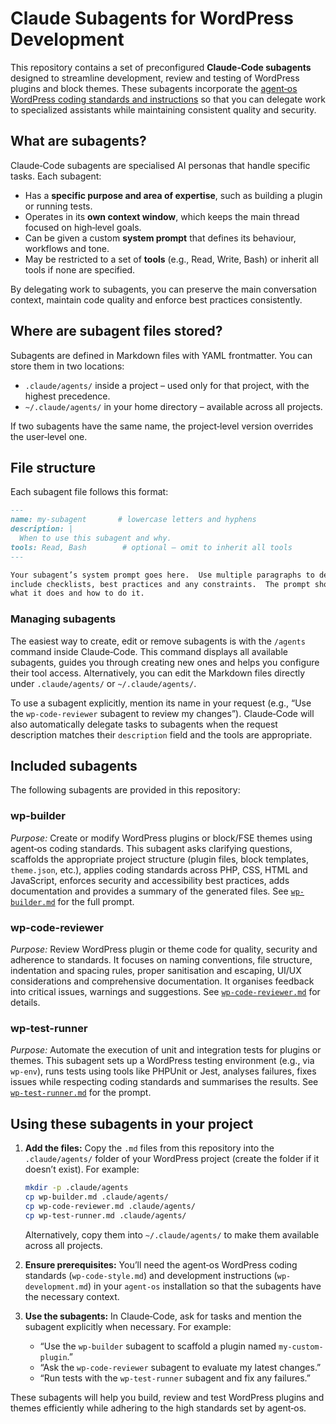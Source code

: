 # Claude Subagents for WordPress Development

This repository contains a set of preconfigured **Claude‑Code subagents** designed to streamline development, review and testing of WordPress plugins and block themes.  These subagents incorporate the [agent‑os WordPress coding standards and instructions](https://github.com/buildermethods/agent-os) so that you can delegate work to specialized assistants while maintaining consistent quality and security.

## What are subagents?

Claude‑Code subagents are specialised AI personas that handle specific tasks.  Each subagent:

- Has a **specific purpose and area of expertise**, such as building a plugin or running tests.
- Operates in its **own context window**, which keeps the main thread focused on high‑level goals.
- Can be given a custom **system prompt** that defines its behaviour, workflows and tone.
- May be restricted to a set of **tools** (e.g., Read, Write, Bash) or inherit all tools if none are specified.

By delegating work to subagents, you can preserve the main conversation context, maintain code quality and enforce best practices consistently.

## Where are subagent files stored?

Subagents are defined in Markdown files with YAML frontmatter.  You can store them in two locations:

- `.claude/agents/` inside a project – used only for that project, with the highest precedence.
- `~/.claude/agents/` in your home directory – available across all projects.

If two subagents have the same name, the project‑level version overrides the user‑level one.

## File structure

Each subagent file follows this format:

```markdown
---
name: my-subagent       # lowercase letters and hyphens
description: |
  When to use this subagent and why.
tools: Read, Bash        # optional – omit to inherit all tools
---

Your subagent’s system prompt goes here.  Use multiple paragraphs to describe the workflow,
include checklists, best practices and any constraints.  The prompt should tell the subagent
what it does and how to do it.
```

### Managing subagents

The easiest way to create, edit or remove subagents is with the `/agents` command inside Claude‑Code.  This command displays all available subagents, guides you through creating new ones and helps you configure their tool access.  Alternatively, you can edit the Markdown files directly under `.claude/agents/` or `~/.claude/agents/`.

To use a subagent explicitly, mention its name in your request (e.g., “Use the `wp-code-reviewer` subagent to review my changes”).  Claude‑Code will also automatically delegate tasks to subagents when the request description matches their `description` field and the tools are appropriate.

## Included subagents

The following subagents are provided in this repository:

### wp-builder

*Purpose:* Create or modify WordPress plugins or block/FSE themes using agent‑os coding standards.  This subagent asks clarifying questions, scaffolds the appropriate project structure (plugin files, block templates, `theme.json`, etc.), applies coding standards across PHP, CSS, HTML and JavaScript, enforces security and accessibility best practices, adds documentation and provides a summary of the generated files.  See [`wp-builder.md`](./wp-builder.md) for the full prompt.

### wp-code-reviewer

*Purpose:* Review WordPress plugin or theme code for quality, security and adherence to standards.  It focuses on naming conventions, file structure, indentation and spacing rules, proper sanitisation and escaping, UI/UX considerations and comprehensive documentation.  It organises feedback into critical issues, warnings and suggestions.  See [`wp-code-reviewer.md`](./wp-code-reviewer.md) for details.

### wp-test-runner

*Purpose:* Automate the execution of unit and integration tests for plugins or themes.  This subagent sets up a WordPress testing environment (e.g., via `wp-env`), runs tests using tools like PHPUnit or Jest, analyses failures, fixes issues while respecting coding standards and summarises the results.  See [`wp-test-runner.md`](./wp-test-runner.md) for the prompt.

## Using these subagents in your project

1. **Add the files:** Copy the `.md` files from this repository into the `.claude/agents/` folder of your WordPress project (create the folder if it doesn’t exist).  For example:

   ```bash
   mkdir -p .claude/agents
   cp wp-builder.md .claude/agents/
   cp wp-code-reviewer.md .claude/agents/
   cp wp-test-runner.md .claude/agents/
   ```

   Alternatively, copy them into `~/.claude/agents/` to make them available across all projects.

2. **Ensure prerequisites:** You’ll need the agent‑os WordPress coding standards (`wp-code-style.md`) and development instructions (`wp-development.md`) in your `agent‑os` installation so that the subagents have the necessary context.

3. **Use the subagents:** In Claude‑Code, ask for tasks and mention the subagent explicitly when necessary.  For example:

   - “Use the `wp-builder` subagent to scaffold a plugin named `my-custom-plugin`.”
   - “Ask the `wp-code-reviewer` subagent to evaluate my latest changes.”
   - “Run tests with the `wp-test-runner` subagent and fix any failures.”

These subagents will help you build, review and test WordPress plugins and themes efficiently while adhering to the high standards set by agent‑os.
